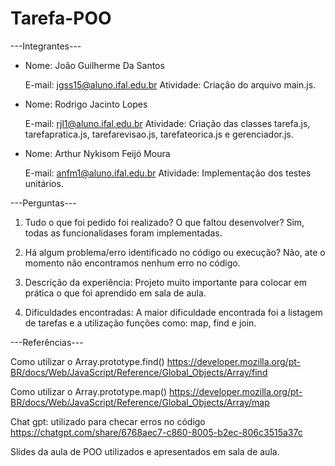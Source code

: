 ﻿# Tarefa-POO
---Integrantes---

- Nome: João Guilherme Da Santos

    E-mail: jgss15@aluno.ifal.edu.br
    Atividade: Criação do arquivo main.js.

- Nome: Rodrigo Jacinto Lopes

    E-mail: rjl1@aluno.ifal.edu.br
    Atividade: Criação das classes tarefa.js, tarefapratica.js, tarefarevisao.js, tarefateorica.js e gerenciador.js.

- Nome: Arthur Nykisom Feijó Moura

    E-mail: anfm1@aluno.ifal.edu.br
    Atividade: Implementação dos testes unitários.

---Perguntas---
1. Tudo o que foi pedido foi realizado? O que faltou desenvolver? 
    Sim, todas as funcionalidases foram implementadas.

2. Há algum problema/erro identificado no código ou execução?
    Não, ate o momento não encontramos nenhum erro no código.

3. Descrição da experiência:
    Projeto muito importante para colocar em prática o que foi aprendido em sala de aula.

4. Dificuldades encontradas: 
    A maior dificuldade encontrada foi a listagem de tarefas e a utilização funções como: map, find e join.

---Referências---

Como utilizar o Array.prototype.find()
https://developer.mozilla.org/pt-BR/docs/Web/JavaScript/Reference/Global_Objects/Array/find

Como utilizar o Array.prototype.map()
https://developer.mozilla.org/pt-BR/docs/Web/JavaScript/Reference/Global_Objects/Array/map

Chat gpt: utilizado para checar erros no código
https://chatgpt.com/share/6768aec7-c860-8005-b2ec-806c3515a37c

Slides da aula de POO utilizados e apresentados em sala de aula.
